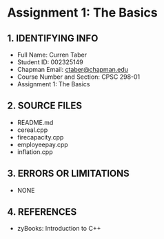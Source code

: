 # Assignment 1: The Basics

## 1. IDENTIFYING INFO
- Full Name: Curren Taber
- Student ID: 002325149
- Chapman Email: ctaber@chapman.edu
- Course Number and Section: CPSC 298-01
- Assignment 1: The Basics

## 2. SOURCE FILES
- README.md
- cereal.cpp
- firecapacity.cpp
- employeepay.cpp
- inflation.cpp

## 3. ERRORS OR LIMITATIONS
- NONE

## 4. REFERENCES
- zyBooks: Introduction to C++
